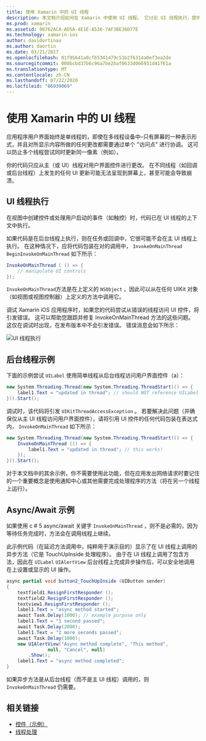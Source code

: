```yaml
---
title: 使用 Xamarin 中的 UI 线程
description: 本文档介绍如何在 Xamarin 中使用 UI 线程。 它讨论 UI 线程执行，提供后台线程示例并检查 async/await。
ms.prod: xamarin
ms.assetid: 98762ACA-AD5A-4E1E-A536-7AF3BE36D77E
ms.technology: xamarin-ios
author: davidortinau
ms.author: daortin
ms.date: 03/21/2017
ms.openlocfilehash: 01f95641a0cf65341479c51b2f6314a0ef3ea2de
ms.sourcegitcommit: 008bcbd37b6c96a7be2baf0633d066931d41f61a
ms.translationtype: MT
ms.contentlocale: zh-CN
ms.lasthandoff: 07/22/2020
ms.locfileid: "86939069"
---
```

# <a name="working-with-the-ui-thread-in-xamarinios"></a>使用 Xamarin 中的 UI 线程

应用程序用户界面始终是单线程的，即使在多线程设备中–只有屏幕的一种表示形式，并且对所显示内容所做的任何更改都需要通过单个 "访问点" 进行协调。 这可以防止多个线程尝试同时更新同一像素（例如）。

你的代码只应从主（或 UI）线程对用户界面控件进行更改。 在不同线程（如回调或后台线程）上发生的任何 UI 更新可能无法呈现到屏幕上，甚至可能会导致崩溃。

## <a name="ui-thread-execution"></a>UI 线程执行

在视图中创建控件或处理用户启动的事件（如触控）时，代码已在 UI 线程的上下文中执行。

如果代码是在后台线程上执行，则在任务或回调中，它很可能不会在主 UI 线程上执行。 在这种情况下，应将代码包装在对的调用中， `InvokeOnMainThread` `BeginInvokeOnMainThread` 如下所示：

```csharp
InvokeOnMainThread ( () => {
    // manipulate UI controls
});
```

`InvokeOnMainThread`方法是在上定义的 `NSObject` ，因此可以从在任何 UIKit 对象（如视图或视图控制器）上定义的方法中调用它。

调试 Xamarin iOS 应用程序时，如果您的代码尝试从错误的线程访问 UI 控件，将引发错误。 这可以帮助您跟踪并修复 InvokeOnMainThread 方法的这些问题。 这仅在调试时出现，在发布版本中不会引发错误。 错误消息会如下所示：

 ![UI 线程执行](ui-thread-images/image10.png)

 <a name="Background_Thread_Example"></a>

## <a name="background-thread-example"></a>后台线程示例

下面的示例尝试 `UILabel` 使用简单线程从后台线程访问用户界面控件（a）：

```csharp
new System.Threading.Thread(new System.Threading.ThreadStart(() => {
    label1.Text = "updated in thread"; // should NOT reference UILabel on background thread!
})).Start();
```

调试时，该代码将引发 `UIKitThreadAccessException` 。 若要解决此问题（并确保仅从主 UI 线程访问用户界面控件），请将引用 UI 控件的任何代码包装在表达式内， `InvokeOnMainThread` 如下所示：

```csharp
new System.Threading.Thread(new System.Threading.ThreadStart(() => {
    InvokeOnMainThread (() => {
        label1.Text = "updated in thread"; // this works!
    });
})).Start();
```

对于本文档中的其余示例，你不需要使用此功能，但在应用发出网络请求时要记住的一个重要概念是使用通知中心或其他需要完成处理程序的方法（将在另一个线程上运行）。

 <a name="Async_Await_Example"></a>

## <a name="asyncawait-example"></a>Async/Await 示例

如果使用 c # 5 async/await 关键字 `InvokeOnMainThread` ，则不是必需的，因为等待任务完成时，方法会在调用线程上继续。

此示例代码（在延迟方法调用中，纯粹用于演示目的）显示了在 UI 线程上调用的异步方法（它是 TouchUpInside 处理程序）。 由于在 UI 线程上调用了包含方法，因此在 `UILabel` `UIAlertView` 后台线程上完成异步操作后，可以安全地调用在上设置或显示的 UI 操作。

```csharp
async partial void button2_TouchUpInside (UIButton sender)
{
    textfield1.ResignFirstResponder ();
    textfield2.ResignFirstResponder ();
    textview1.ResignFirstResponder ();
    label1.Text = "async method started";
    await Task.Delay(1000); // example purpose only
    label1.Text = "1 second passed";
    await Task.Delay(2000);
    label1.Text = "2 more seconds passed";
    await Task.Delay(1000);
    new UIAlertView("Async method complete", "This method", 
               null, "Cancel", null)
        .Show();
    label1.Text = "async method completed";
}
```

如果异步方法是从后台线程（而不是主 UI 线程）调用的，则 `InvokeOnMainThread` 仍需要。

## <a name="related-links"></a>相关链接

- [控件（示例）](https://docs.microsoft.com/samples/xamarin/ios-samples/controls)
- [线程处理](~/ios/app-fundamentals/threading.md)
